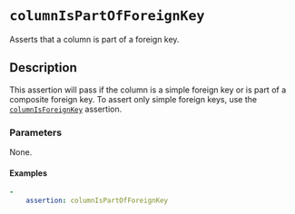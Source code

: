 # `columnIsPartOfForeignKey`

Asserts that a column is part of a foreign key.

## Description

This assertion will pass if the column is a simple foreign key or is part of a
composite foreign key. To assert only simple foreign keys, use the
[`columnIsForeignKey`](ColumnIsForeignKey.md) assertion.

### Parameters

None.

#### Examples

```yaml
-
    assertion: columnIsPartOfForeignKey
```
